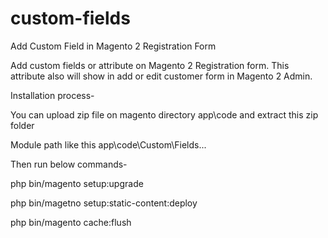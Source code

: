 # custom-fields
Add Custom Field in Magento 2 Registration Form


Add custom fields or attribute on Magento 2 Registration form. This attribute also will show in add or edit customer form in Magento 2 Admin.

Installation process-

You can upload zip file on magento directory app\code and extract this zip folder

Module path like this app\code\Custom\Fields...

Then run below commands-

php bin/magento setup:upgrade

php bin/magetno setup:static-content:deploy

php bin/magento cache:flush
